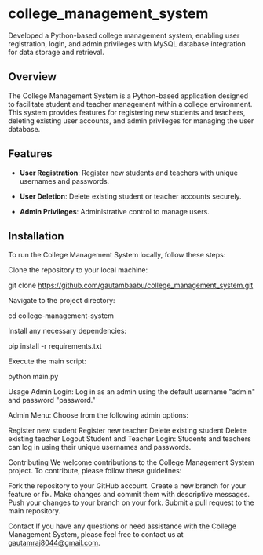 # college_management_system
Developed a Python-based college management system, enabling user registration, login, and admin privileges with MySQL database integration for data storage and retrieval.

## Overview

The College Management System is a Python-based application designed to facilitate student and teacher management within a college environment. This system provides features for registering new students and teachers, deleting existing user accounts, and admin privileges for managing the user database.

## Features

- **User Registration**: Register new students and teachers with unique usernames and passwords.

- **User Deletion**: Delete existing student or teacher accounts securely.

- **Admin Privileges**: Administrative control to manage users.

## Installation

To run the College Management System locally, follow these steps:

Clone the repository to your local machine:

   
   git clone https://github.com/gautambaabu/college_management_system.git

Navigate to the project directory:

cd college-management-system


Install any necessary dependencies:

pip install -r requirements.txt

Execute the main script:

python main.py

Usage
Admin Login: Log in as an admin using the default username "admin" and password "password."

Admin Menu: Choose from the following admin options:

Register new student
Register new teacher
Delete existing student
Delete existing teacher
Logout
Student and Teacher Login: Students and teachers can log in using their unique usernames and passwords.

Contributing
We welcome contributions to the College Management System project. To contribute, please follow these guidelines:

Fork the repository to your GitHub account.
Create a new branch for your feature or fix.
Make changes and commit them with descriptive messages.
Push your changes to your branch on your fork.
Submit a pull request to the main repository.


Contact
If you have any questions or need assistance with the College Management System, please feel free to contact us at gautamraj8044@gmail.com.
